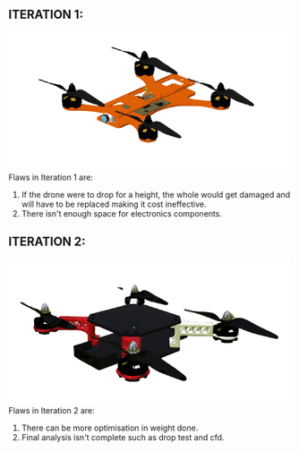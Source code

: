 ## ITERATION 1:

![Image alt text](IMG/dronev1.png?raw=true "Drone frame 1st Iteration")
Flaws in Iteration 1 are: 
1. If the drone were to drop for a height, the whole would get damaged and will have to be replaced making it cost ineffective. 
2. There isn't enough space for electronics components.



## ITERATION 2:

![Image alt text](IMG/dronev2.png?raw=true "Drone frame 2nd Iteration")
Flaws in Iteration 2 are:
1. There can be more optimisation in weight done.
2. Final analysis isn't complete such as drop test and cfd.
